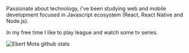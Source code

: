 Passionate about technology, i've been studying web and mobile development focused in Javascript ecosystem (React, React Native and Node.js).

In my free time I like to play league and watch some tv series.

![Ebert Mota github stats](https://github-readme-stats.vercel.app/api?username=ebertmota&show_icons=true&theme=graywhite)
